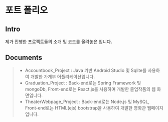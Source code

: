 
포트 폴리오
===================

Intro
-------------
제가 진행한 프로젝트들의 소개 및 코드를 올려놓은 입니다.

Documents
-------------

> - Accountbook_Project : Java 기반 Android Studio 및 Sqlite를 사용하여 개발한 가계부 어플리케이션입니다.
> - Graduation_Project : Back-end로는 Spring Framework 및 mongoDb, Front-end로는 React.js를 사용하여 개발한 졸업작품의 웹 화면입니다.
> - TheaterWebpage_Project : Back-end로는 Node.js 및 MySQL, Front-end로는 HTML(ejs)  bootstrap을 사용하여 개발한 영화관 웹페이지입니다.



